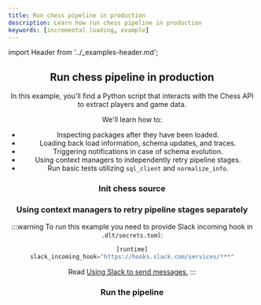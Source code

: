 ```yaml
---
title: Run chess pipeline in production
description: Learn how run chess pipeline in production
keywords: [incremental loading, example]
---
```


import Header from '../_examples-header.md';

<Header
    intro="In this tutorial, you will learn how to investigate, track, retry and test your loads."
    slug="chess_production"
    run_file="chess"
    destination="duckdb" />

## Run chess pipeline in production

In this example, you'll find a Python script that interacts with the Chess API to extract players and game data.

We'll learn how to:

- Inspecting packages after they have been loaded.
- Loading back load information, schema updates, and traces.
- Triggering notifications in case of schema evolution.
- Using context managers to independently retry pipeline stages.
- Run basic tests utilizing `sql_client` and `normalize_info`.

### Init chess source

<!--@@@DLT_SNIPPET ./code/chess-snippets.py::markdown_source-->



### Using context managers to retry pipeline stages separately

<!--@@@DLT_SNIPPET ./code/chess-snippets.py::markdown_retry_cm-->


:::warning
To run this example you need to provide Slack incoming hook in `.dlt/secrets.toml`:
```py
[runtime]
slack_incoming_hook="https://hooks.slack.com/services/***"
```
Read [Using Slack to send messages.](https://dlthub.com/docs/running-in-production/running#using-slack-to-send-messages)
:::

### Run the pipeline

<!--@@@DLT_SNIPPET ./code/chess-snippets.py::markdown_pipeline-->

